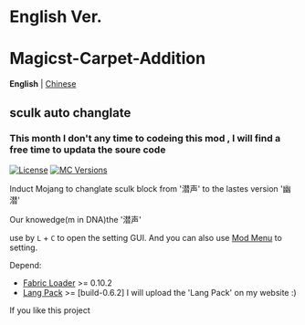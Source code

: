 # English Ver.
# Magicst-Carpet-Addition 
**English** | [Chinese](https://github.com/MagicstMagoo/Magicst-carpet-addition/blob/main/README.md)
## sculk auto changlate

### This month I don't any time to codeing this mod , I will find a free time to updata the soure code

[![License](https://img.shields.io/badge/License-GPL--3.0-orange)](https://www.gnu.org/licenses/gpl-3.0.en.html)
[![MC Versions](https://img.shields.io/badge/For%20MC-1.19%2022w*a-red)](https://io.magicst.cn/bucket)

Induct Mojang to changlate sculk block from '潜声' to the lastes version '幽潜'

Our knowedge(m in DNA)the '潜声'

use by `L` + `C` to open the setting GUI. And you can also use [Mod Menu](https://www.curseforge.com/minecraft/mc-mods/modmenu) to setting.


Depend:

- [Fabric Loader](https://fabricmc.net/use/) >= 0.10.2
- [Lang Pack](https://io.magicst.cn/bucket/langpack.zip) >= [build-0.6.2] I will upload the 'Lang Pack' on my website :)

If you like this project
